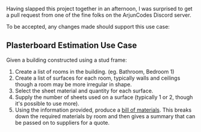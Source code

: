 Having slapped this project together in an afternoon, I was surprised to get a pull request from one of the fine folks on the ArjunCodes Discord server.

To be accepted, any changes made should support this use case:

## Plasterboard Estimation Use Case

Given a building constructed using a stud frame:

1) Create a list of rooms in the building. (eg. Bathroom, Bedroom 1)
2) Create a list of surfaces for each room, typically walls and ceilings though a room may be more irregular in shape. 
3) Select the sheet material and quantity for each surface.
4) Supply the number of sheets used on a surface (typically 1 or 2, though it's possible to use more).
5) Using the information provided, produce a [bill of materials](https://en.wikipedia.org/wiki/Bill_of_materials). This breaks down the required materials by room and then gives a summary that can be passed on to suppliers for a quote.